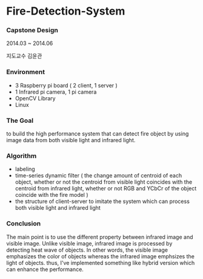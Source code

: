 # Fire-Detection-System

### Capstone Design
2014.03 ~ 2014.06

지도교수 김윤관

### Environment
* 3 Raspberry pi board ( 2 client, 1 server )
* 1 Infrared pi camera, 1 pi camera
* OpenCV Library
* Linux

### The Goal
to build the high performance system that can detect fire object by using image data from both visible light and infrared light. 

### Algorithm
* labeling 
* time-series dynamic filter ( the change amount of centroid of each object, whether or not the centroid from visible light coincides with the centroid from infrared light, whether or not RGB and YCbCr of the object coincide with the fire model ) 
* the structure of client-server to imitate the system which can process both visible light and infrared light



### Conclusion
The main point is to use the different property between infrared image and visible image. Unlike visible image, infrared image is processed by detecting heat wave of objects. In other words, the visible image emphasizes the color of objects whereas the infrared image emphsizes the light of objects. thus, I've implemented something like hybrid version which can enhance the performance. 
